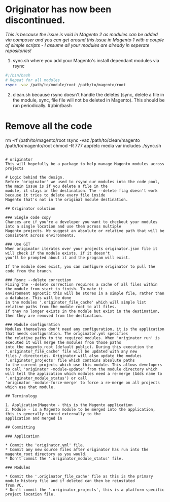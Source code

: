 # Originator has now been discontinued.
_This is because the issue is void in Magento 2 as modules can be added via composer and you can get around this issue in Magento 1 with a couple of simple scripts - I assume all your modules are already in seperate repositories!_

1) sync.sh where you add your Magento's install dependant modules via rsync

```bash
#¡/bin/bash
# Repeat for all modules
rsync -vaz /path/to/module/root /path/to/magento/root
```

2) clean.sh because rsync doesn't handle the deletes (sync, delete a file in the module, sync, file file will not be deleted in Magento). This should be run periodically.
#¡/bin/bash
# Remove all the code
rm -rf /path/to/magento/root
rsync -vaz /path/to/clean/magento /path/to/magento/root
chmod -R 777 app/etc media var includes
./sync.sh
```

# originator
This will hopefully be a package to help manage Magento modules across projects

# Logic behind the design.
Before 'originator' we used to rsync our modules into the code pool, the main issue is if you delete a file in the
module, it stays in the destination. The --delete flag doesn't work because it tries to delete every file inside
Magento that's not in the original module destination.

## Originator solution

### Single code copy
Chances are if you're a developer you want to checkout your modules into a single location and use them across multiple
Magento projects. We suggest an absolute or relative path that will be consistent across environments.

### Use GIT
When originator iterates over your projects originator.json file it will check if the module exists, if it doesn't
you'll be prompted about it and the program will exist.

If the module does exist, you can configure originator to pull the code from the branch.

### Rsync --delete correction
Fixing the --delete correction requires a cache of all files within the module from start to finish. To make it
environment agnostic this will be stores in a simple file, rather than a database. This will be done
in the modules '.originator_file_cache' which will simple list relative paths from the module root to all files.
If they no longer exists in the module but exist in the destination, then they are removed from the destination.

### Module configuration
Modules themselves don't need any configuration, it is the application that needs configuration. The originator.yml specifies
the relative paths to the required modules. When 'originator run' is executed it will merge the modules from those paths
into the magento_root (default public). During this execution the '.originator_file_cache' file will be updated with any new
files / directories. Originator will also update the modules '.originator_projects' file which contains absolute paths
to the current projects which use this module. This allows developers to call 'originator -module-update' from the module directory which
will tell the application which modules need a re-merge (Adds name to '.originator_module_status') or call
'originator -module-force-merge' to force a re-merge on all projects which use that module.

## Terminology

1. Application|Magento - this is the Magento application
2. Module - is a Magento module to be merged into the application, this is generally stored externally to the
application and merged in

## Committing

### Application

* Commit the 'originator.yml' file.
* Commit any new source files after originator has run into the magento_root directory as you would.
* Don't commit the '.originator_module_status' file.

### Modules

* Commit the '.originator_file_cache' file as this is the primary module history file and if deleted can then be reinstated
from VC.
* Don't commit the '.originator_projects', this is a platform specific project location file.





